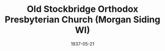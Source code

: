 ---
date: &id001 1937-05-21
end_date: null
location:
  address: N8004 Morgan Road
  city: Morgan Siding
  state: WI
minister:
- end: 1954-01-01
  name: John Davies
  start: 1937-01-01
  type: Pastor
- end: 1975-01-01
  name: Henry Phillips
  start: 1954-01-01
  type: Pastor
- end: 1986-01-01
  name: Gordon Peterson
  start: 1977-01-01
  type: Pastor
- end: 2002-01-01
  name: Michael Knierim
  start: 1986-01-01
  type: Pastor
- end: 2007-01-01
  name: Joshua Martin
  start: 2003-01-01
  type: Pastor
- end: 2014-01-01
  name: Karl Thompson
  start: 2007-01-01
  type: Pastor
ministers:
- John Davies
- Henry Phillips
- Gordon Peterson
- Michael Knierim
- Joshua Martin
- Karl Thompson
name: Old Stockbridge Orthodox Presbyterian Church
names:
- end: null
  name: Old Stockbridge Orthodox Presbyterian Church
  start: 1937-05-21
origination_date: *id001
raw_data: 'WI Morgan Siding

  Old Stockbridge Orthodox Presbyterian Church  (May 21, 1937- )

  N8004 Morgan Road

  Pastors: John Davies, 1937-54

  Henry Phillips, 1954-75

  Gordon Peterson, 1977-86

  Michael Knierim, 1986-2002

  Joshua Martin, 2003-7

  Karl Thompson, 2007-14

  '
received_from: null
states:
- WI
status:
  active: true
  end_date: null
  reason: null
  received_from: null
  withdrawal_to: null
title: Old Stockbridge Orthodox Presbyterian Church (Morgan Siding WI)
year_established:
- 1937

---